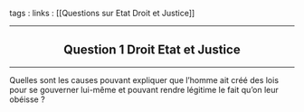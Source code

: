 tags : 
links : [[Questions sur Etat Droit et Justice]]

****

<h2 style="text-align: center;"> Question 1 Droit Etat et Justice </h2>

****

Quelles sont les causes pouvant expliquer que l’homme ait créé des lois pour se gouverner lui-même et pouvant  rendre légitime le fait qu’on leur obéisse ?